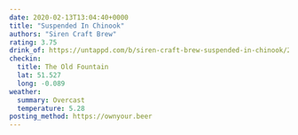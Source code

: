 ```yaml
---
date: 2020-02-13T13:04:40+0000
title: "Suspended In Chinook"
authors: "Siren Craft Brew"
rating: 3.75
drink_of: https://untappd.com/b/siren-craft-brew-suspended-in-chinook/2833533
checkin:
  title: The Old Fountain
  lat: 51.527
  long: -0.089
weather:
  summary: Overcast
  temperature: 5.28
posting_method: https://ownyour.beer
---
```

